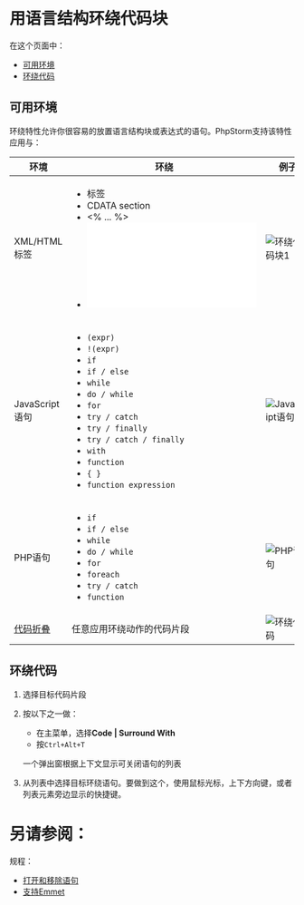 # 用语言结构环绕代码块


在这个页面中：

* [可用环境](#可用环境)
* [环绕代码](#环绕代码)


## <span id='可用环境'>可用环境</span>

环绕特性允许你很容易的放置语言结构块或表达式的语句。PhpStorm支持该特性应用与：

|**环境** |**环绕** |**例子** |
|---|---|---|
|XML/HTML标签|<ul><li>标签</li><li>CDATA section</li><li><% ... %></li><li>![Emmet](如何使用/语言和框架-具体指南/标记语言和样式表/支持Emmet/README.md)</li></ul>|![环绕代码块1](http://image.jellychen.cn/uploads/2016/11/wrapTags.png)|
|JavaScript语句|<ul><li>`(expr)`</li><li>`!(expr)`</li><li>`if`</li><li>`if / else`</li><li>`while`</li><li>`do / while`</li><li>`for`</li><li>`try / catch`</li><li>`try / finally`</li><li>`try / catch / finally`</li><li>`with`</li><li>`function`</li><li>`{ }`</li><li>`function expression`</li></ul> |![Javascript语句](http://image.jellychen.cn/uploads/2016/11/surround_with_java_script.png)|
|PHP语句|<ul><li>`if`</li><li>`if / else`</li><li>`while`</li><li>`do / while`</li><li>`for`</li><li>`foreach`</li><li>`try / catch`</li><li>`function`</li></ul>|![PHP语句](http://image.jellychen.cn/uploads/2016/11/surround_with_php_statements.png)|
|[代码折叠](/如何使用/常规指南/PhpStorm编辑器/高级编辑规程/代码折叠.md)|任意应用环绕动作的代码片段|![环绕代码](http://image.jellychen.cn/uploads/2016/11/customFolding1.png)|


## <span id='环绕代码'>环绕代码</span>

1. 选择目标代码片段
2. 按以下之一做：
    
    * 在主菜单，选择**Code | Surround With**
    * 按`Ctrl+Alt+T`
    
    一个弹出窗根据上下文显示可关闭语句的列表
    
3. 从列表中选择目标环绕语句。要做到这个，使用鼠标光标，上下方向键，或者列表元素旁边显示的快捷键。



# 另请参阅：

规程：

* [打开和移除语句](/如何使用/常规指南/生成代码/打开和移除语句.md)
* [支持Emmet](/如何使用/语言和框架-具体指南/标记语言和样式表/支持Emmet/README.md)